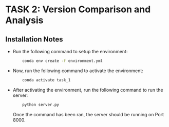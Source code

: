 # TASK 2: Version Comparison and Analysis

## Installation Notes

* Run the following command to setup the environment:
    ```bash
        conda env create -f environment.yml
    ```
* Now, run the following command to activate the environment:
    ```bash
        conda activate task_1
    ```
* After activating the environment, run the following command to run the server:
    ```python
        python server.py
    ```
    Once the command has been ran, the server should be running on Port 8000. 